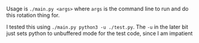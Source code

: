 Usage is `./main.py <args>` where `args` is the command line to run and do this rotation thing for.

I tested this using `./main.py python3 -u ./test.py`. The `-u` in the later bit just sets python to unbuffered mode for
the test code, since I am impatient
